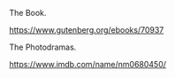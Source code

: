 The Book.

https://www.gutenberg.org/ebooks/70937

The Photodramas.

https://www.imdb.com/name/nm0680450/
